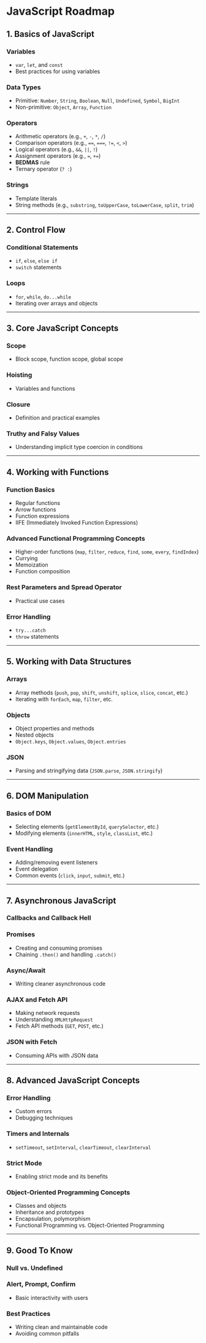 # JavaScript Roadmap

## 1. Basics of JavaScript
### Variables
- `var`, `let`, and `const`
- Best practices for using variables

### Data Types
- Primitive: `Number`, `String`, `Boolean`, `Null`, `Undefined`, `Symbol`, `BigInt`
- Non-primitive: `Object`, `Array`, `Function`

### Operators
- Arithmetic operators (e.g., `+`, `-`, `*`, `/`)
- Comparison operators (e.g., `==`, `===`, `!=`, `<`, `>`)
- Logical operators (e.g., `&&`, `||`, `!`)
- Assignment operators (e.g., `=`, `+=`)
- **BEDMAS** rule
- Ternary operator (`? :`)

### Strings
- Template literals
- String methods (e.g., `substring`, `toUpperCase`, `toLowerCase`, `split`, `trim`)

---

## 2. Control Flow
### Conditional Statements
- `if`, `else`, `else if`
- `switch` statements

### Loops
- `for`, `while`, `do...while`
- Iterating over arrays and objects

---

## 3. Core JavaScript Concepts
### Scope
- Block scope, function scope, global scope

### Hoisting
- Variables and functions

### Closure
- Definition and practical examples

### Truthy and Falsy Values
- Understanding implicit type coercion in conditions

---

## 4. Working with Functions
### Function Basics
- Regular functions
- Arrow functions
- Function expressions
- IIFE (Immediately Invoked Function Expressions)

### Advanced Functional Programming Concepts
- Higher-order functions (`map`, `filter`, `reduce`, `find`, `some`, `every`, `findIndex`)
- Currying
- Memoization
- Function composition

### Rest Parameters and Spread Operator
- Practical use cases

### Error Handling
- `try...catch`
- `throw` statements

---

## 5. Working with Data Structures
### Arrays
- Array methods (`push`, `pop`, `shift`, `unshift`, `splice`, `slice`, `concat`, etc.)
- Iterating with `forEach`, `map`, `filter`, etc.

### Objects
- Object properties and methods
- Nested objects
- `Object.keys`, `Object.values`, `Object.entries`

### JSON
- Parsing and stringifying data (`JSON.parse`, `JSON.stringify`)

---

## 6. DOM Manipulation
### Basics of DOM
- Selecting elements (`getElementById`, `querySelector`, etc.)
- Modifying elements (`innerHTML`, `style`, `classList`, etc.)

### Event Handling
- Adding/removing event listeners
- Event delegation
- Common events (`click`, `input`, `submit`, etc.)

---

## 7. Asynchronous JavaScript
### Callbacks and Callback Hell
### Promises
- Creating and consuming promises
- Chaining `.then()` and handling `.catch()`

### Async/Await
- Writing cleaner asynchronous code

### AJAX and Fetch API
- Making network requests
- Understanding `XMLHttpRequest`
- Fetch API methods (`GET`, `POST`, etc.)

### JSON with Fetch
- Consuming APIs with JSON data

---

## 8. Advanced JavaScript Concepts
### Error Handling
- Custom errors
- Debugging techniques

### Timers and Internals
- `setTimeout`, `setInterval`, `clearTimeout`, `clearInterval`

### Strict Mode
- Enabling strict mode and its benefits

### Object-Oriented Programming Concepts
- Classes and objects
- Inheritance and prototypes
- Encapsulation, polymorphism
- Functional Programming vs. Object-Oriented Programming

---

## 9. Good To Know
### Null vs. Undefined
### Alert, Prompt, Confirm
- Basic interactivity with users

### Best Practices
- Writing clean and maintainable code
- Avoiding common pitfalls
